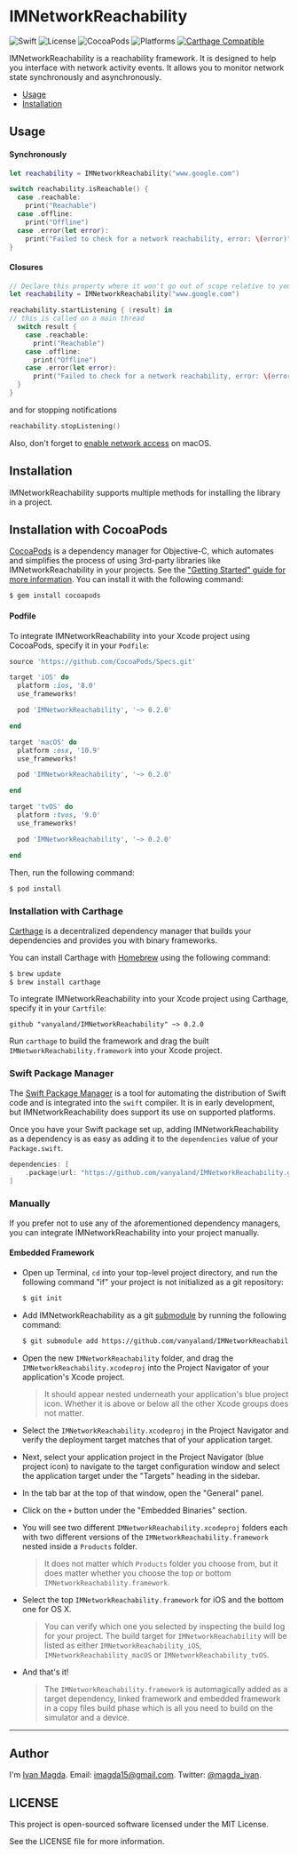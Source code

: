 # IMNetworkReachability

![Swift](https://img.shields.io/badge/Swift-4.0-blue.svg)
![License](https://img.shields.io/npm/l/express.svg)
![CocoaPods](https://img.shields.io/cocoapods/v/IMNetworkReachability.svg)
![Platforms](https://img.shields.io/cocoapods/p/IMNetworkReachability.svg)
[![Carthage Compatible](https://img.shields.io/badge/Carthage-compatible-4BC51D.svg?style=flat)](https://github.com/Carthage/Carthage)

IMNetworkReachability is a reachability framework.
It is designed to help you interface with network activity events. It allows you to monitor network state synchronously and asynchronously.

- [Usage](#usage)
- [Installation](#installation)

## Usage

#### Synchronously

```swift
let reachability = IMNetworkReachability("www.google.com")

switch reachability.isReachable() {
  case .reachable:
    print("Reachable")
  case .offline:
    print("Offline")
  case .error(let error):
    print("Failed to check for a network reachability, error: \(error)")
}
```

#### Closures

```swift
// Declare this property where it won't go out of scope relative to your listener
let reachability = IMNetworkReachability("www.google.com")

reachability.startListening { (result) in
// this is called on a main thread
  switch result {
    case .reachable:
      print("Reachable")
    case .offline:
      print("Offline")
    case .error(let error):
      print("Failed to check for a network reachability, error: \(error)")
  }
}
```

and for stopping notifications

```swift
reachability.stopListening()
```

Also, don't forget to [enable network access](https://developer.apple.com/library/content/documentation/Miscellaneous/Reference/EntitlementKeyReference/Chapters/EnablingAppSandbox.html#//apple_ref/doc/uid/TP40011195-CH4-SW9) on macOS.

## Installation
IMNetworkReachability supports multiple methods for installing the library in a project.

## Installation with CocoaPods

[CocoaPods](http://cocoapods.org) is a dependency manager for Objective-C, which automates and simplifies the process of using 3rd-party libraries like IMNetworkReachability in your projects. See the ["Getting Started" guide for more information](https://guides.cocoapods.org/using/getting-started.html). You can install it with the following command:

```bash
$ gem install cocoapods
```

#### Podfile

To integrate IMNetworkReachability into your Xcode project using CocoaPods, specify it in your `Podfile`:

```ruby
source 'https://github.com/CocoaPods/Specs.git'

target 'iOS' do
  platform :ios, '8.0'
  use_frameworks!

  pod 'IMNetworkReachability', '~> 0.2.0'

end

target 'macOS' do
  platform :osx, '10.9'
  use_frameworks!

  pod 'IMNetworkReachability', '~> 0.2.0'

end

target 'tvOS' do
  platform :tvos, '9.0'
  use_frameworks!

  pod 'IMNetworkReachability', '~> 0.2.0'

end

```

Then, run the following command:

```bash
$ pod install
```

### Installation with Carthage

[Carthage](https://github.com/Carthage/Carthage) is a decentralized dependency manager that builds your dependencies and provides you with binary frameworks.

You can install Carthage with [Homebrew](http://brew.sh/) using the following command:

```bash
$ brew update
$ brew install carthage
```

To integrate IMNetworkReachability into your Xcode project using Carthage, specify it in your `Cartfile`:

```ogdl
github "vanyaland/IMNetworkReachability" ~> 0.2.0
```

Run `carthage` to build the framework and drag the built `IMNetworkReachability.framework` into your Xcode project.

### Swift Package Manager

The [Swift Package Manager](https://swift.org/package-manager/) is a tool for automating the distribution of Swift code and is integrated into the `swift` compiler. It is in early development, but IMNetworkReachability does support its use on supported platforms. 

Once you have your Swift package set up, adding IMNetworkReachability as a dependency is as easy as adding it to the `dependencies` value of your `Package.swift`.

```swift
dependencies: [
    .package(url: "https://github.com/vanyaland/IMNetworkReachability.git", from: "0.2.0"),
]
```

### Manually

If you prefer not to use any of the aforementioned dependency managers, you can integrate IMNetworkReachability into your project manually.

#### Embedded Framework

- Open up Terminal, `cd` into your top-level project directory, and run the following command "if" your project is not initialized as a git repository:

  ```bash
  $ git init
  ```

- Add IMNetworkReachability as a git [submodule](http://git-scm.com/docs/git-submodule) by running the following command:

  ```bash
  $ git submodule add https://github.com/vanyaland/IMNetworkReachability.git
  ```

- Open the new `IMNetworkReachability` folder, and drag the `IMNetworkReachability.xcodeproj` into the Project Navigator of your application's Xcode project.

    > It should appear nested underneath your application's blue project icon. Whether it is above or below all the other Xcode groups does not matter.

- Select the `IMNetworkReachability.xcodeproj` in the Project Navigator and verify the deployment target matches that of your application target.
- Next, select your application project in the Project Navigator (blue project icon) to navigate to the target configuration window and select the application target under the "Targets" heading in the sidebar.
- In the tab bar at the top of that window, open the "General" panel.
- Click on the `+` button under the "Embedded Binaries" section.
- You will see two different `IMNetworkReachability.xcodeproj` folders each with two different versions of the `IMNetworkReachability.framework` nested inside a `Products` folder.

    > It does not matter which `Products` folder you choose from, but it does matter whether you choose the top or bottom `IMNetworkReachability.framework`.

- Select the top `IMNetworkReachability.framework` for iOS and the bottom one for OS X.

    > You can verify which one you selected by inspecting the build log for your project. The build target for `IMNetworkReachability` will be listed as either `IMNetworkReachability_iOS`, `IMNetworkReachability_macOS` or `IMNetworkReachability_tvOS`.

- And that's it!

  > The `IMNetworkReachability.framework` is automagically added as a target dependency, linked framework and embedded framework in a copy files build phase which is all you need to build on the simulator and a device.

---

## Author
I'm [Ivan Magda](https://www.facebook.com/ivan.magda).
Email: [imagda15@gmail.com](mailto:imagda15@gmail.com).
Twitter: [@magda_ivan](https://twitter.com/magda_ivan).

## LICENSE
This project is open-sourced software licensed under the MIT License.

See the LICENSE file for more information.
